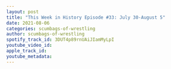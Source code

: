 ```yaml
---
layout: post
title: "This Week in History Episode #33: July 30-August 5"
date: 2021-08-06
categories: scumbags-of-wrestling
author: scumbags-of-wrestling
spotify_track_id: 3DUT4p89rnUAiJIamMyLpI
youtube_video_id: 
apple_track_id: 
youtube_metadata: 
---
```


